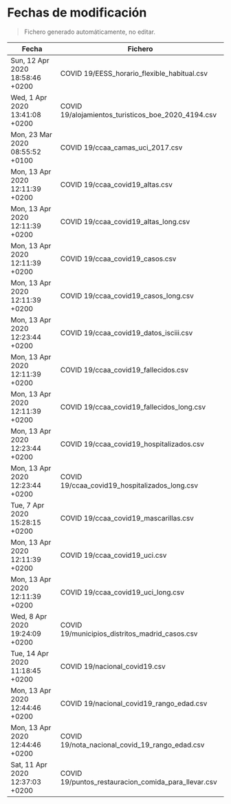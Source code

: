 # Fechas de modificación

> Fichero generado automáticamente, no editar.

| Fecha                           | Fichero                  |
|---------------------------------|--------------------------|
| Sun, 12 Apr 2020 18:58:46 +0200  | COVID 19/EESS_horario_flexible_habitual.csv |
| Wed, 1 Apr 2020 13:41:08 +0200  | COVID 19/alojamientos_turisticos_boe_2020_4194.csv |
| Mon, 23 Mar 2020 08:55:52 +0100  | COVID 19/ccaa_camas_uci_2017.csv |
| Mon, 13 Apr 2020 12:11:39 +0200  | COVID 19/ccaa_covid19_altas.csv |
| Mon, 13 Apr 2020 12:11:39 +0200  | COVID 19/ccaa_covid19_altas_long.csv |
| Mon, 13 Apr 2020 12:11:39 +0200  | COVID 19/ccaa_covid19_casos.csv |
| Mon, 13 Apr 2020 12:11:39 +0200  | COVID 19/ccaa_covid19_casos_long.csv |
| Mon, 13 Apr 2020 12:23:44 +0200  | COVID 19/ccaa_covid19_datos_isciii.csv |
| Mon, 13 Apr 2020 12:11:39 +0200  | COVID 19/ccaa_covid19_fallecidos.csv |
| Mon, 13 Apr 2020 12:11:39 +0200  | COVID 19/ccaa_covid19_fallecidos_long.csv |
| Mon, 13 Apr 2020 12:23:44 +0200  | COVID 19/ccaa_covid19_hospitalizados.csv |
| Mon, 13 Apr 2020 12:23:44 +0200  | COVID 19/ccaa_covid19_hospitalizados_long.csv |
| Tue, 7 Apr 2020 15:28:15 +0200  | COVID 19/ccaa_covid19_mascarillas.csv |
| Mon, 13 Apr 2020 12:11:39 +0200  | COVID 19/ccaa_covid19_uci.csv |
| Mon, 13 Apr 2020 12:11:39 +0200  | COVID 19/ccaa_covid19_uci_long.csv |
| Wed, 8 Apr 2020 19:24:09 +0200  | COVID 19/municipios_distritos_madrid_casos.csv |
| Tue, 14 Apr 2020 11:18:45 +0200  | COVID 19/nacional_covid19.csv |
| Mon, 13 Apr 2020 12:44:46 +0200  | COVID 19/nacional_covid19_rango_edad.csv |
| Mon, 13 Apr 2020 12:44:46 +0200  | COVID 19/nota_nacional_covid_19_rango_edad.csv |
| Sat, 11 Apr 2020 12:37:03 +0200  | COVID 19/puntos_restauracion_comida_para_llevar.csv |
